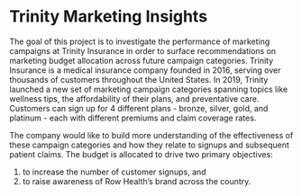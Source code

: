 # Trinity Marketing Insights

The goal of this project is to investigate the performance of marketing campaigns at Trinity Insurance in order to surface recommendations on marketing budget allocation across future campaign categories.
Trinity Insurance is a medical insurance company founded in 2016, serving over thousands of customers throughout the United States. In 2019, Trinity launched a new set of marketing campaign categories spanning topics like wellness tips, the affordability of their plans, and preventative care. Customers can sign up for 4 different plans - bronze, silver, gold, and platinum - each with different premiums and claim coverage rates.

The company would like to build more understanding of the effectiveness of these campaign categories and how they relate to signups and subsequent patient claims. The budget is allocated to drive two primary objectives: 
  1) to increase the number of customer signups, and
  2) to raise awareness of Row Health’s brand across the country.

